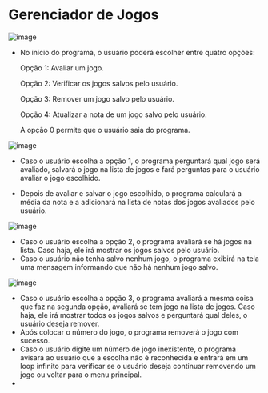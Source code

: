 <h1>Gerenciador de Jogos</h1>

![image](https://github.com/user-attachments/assets/cf120bf3-289f-459e-9027-10325f6819a2)

* No início do programa, o usuário poderá escolher entre quatro opções:

  Opção 1: Avaliar um jogo.

  Opção 2: Verificar os jogos salvos pelo usuário.

  Opção 3: Remover um jogo salvo pelo usuário.

  Opção 4: Atualizar a nota de um jogo salvo pelo usuário.

  A opção 0 permite que o usuário saia do programa.

![image](https://github.com/user-attachments/assets/0652aeac-5415-46e0-b763-022cc6b52bf3)

* Caso o usuário escolha a opção 1, o programa perguntará qual jogo será avaliado, salvará o jogo na lista de jogos e fará perguntas para o usuário avaliar o jogo escolhido.

* Depois de avaliar e salvar o jogo escolhido, o programa calculará a média da nota e a adicionará na lista de notas dos jogos avaliados pelo usuário.

![image](https://github.com/user-attachments/assets/69499a60-a89e-4f0f-afde-814d90726ac2)

* Caso o usuário escolha a opção 2, o programa avaliará se há jogos na lista. Caso haja, ele irá mostrar os jogos salvos pelo usuário.
* Caso o usuário não tenha salvo nenhum jogo, o programa exibirá na tela uma mensagem informando que não há nenhum jogo salvo.

![image](https://github.com/user-attachments/assets/39ce2e5d-209f-4500-a82f-4974514622c6)

* Caso o usuário escolha a opção 3, o programa avaliará a mesma coisa que faz na segunda opção, avaliará se tem jogo na lista de jogos. Caso haja, ele irá mostrar todos os jogos salvos e perguntará qual deles, o usuário deseja remover.
* Após colocar o número do jogo, o programa removerá o jogo com sucesso.
* Caso o usuário digite um número de jogo inexistente, o programa avisará ao usuário que a escolha não é reconhecida e entrará em um loop infinito para verificar se o usuário deseja continuar removendo um jogo ou voltar para o menu principal.
* 
